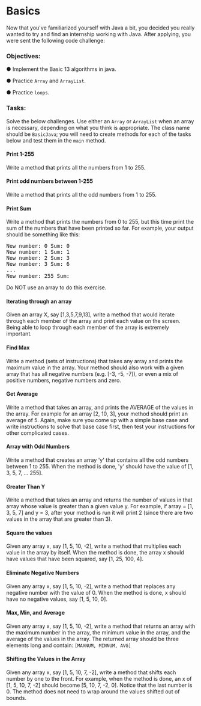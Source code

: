 <div class="module_description active_lesson_with_video ">
									<h1 id="basics">Basics</h1>
<p>Now that you've familiarized yourself with Java a bit, you decided you really wanted to try and find an internship working with Java. After applying, you were sent the following code challenge:</p>
<h3 id="topics">Objectives:</h3>
<p>● Implement the Basic 13 algorithms in java.</p>
<p>● Practice <code>Array</code> and <code>ArrayList</code>.</p>
<p>● Practice <code>loops</code>.</p>
<h3 id="tasks">Tasks:</h3>
<p>Solve the below challenges. Use either an <code>Array</code> or <code>ArrayList</code> when an array is necessary, depending on what you think is appropriate. The class name should be <code>BasicJava</code>; you will need to create methods for each of the tasks below and test them in the <code>main</code> method.</p>
<h4 id="print-1-255">Print 1-255</h4>
<p>Write a method that prints all the numbers from 1 to 255.</p>
<h4 id="print-odd-numbers-between-1-255">Print odd numbers between 1-255</h4>
<p>Write a method that prints all the odd numbers from 1 to 255.</p>
<h4 id="print-sum">Print Sum</h4>
<p>Write a method that prints the numbers from 0 to 255, but this time print the sum of the numbers that have been printed so far. For example, your output should be something like this:</p>
<pre class="">New number: 0 Sum: 0
New number: 1 Sum: 1
New number: 2 Sum: 3
New number: 3 Sum: 6
...
New number: 255 Sum: ___
</pre>
<p>Do NOT use an array to do this exercise.</p>
<h4 id="iterating-through-an-array">Iterating through an array</h4>
<p>Given an array X, say [1,3,5,7,9,13], write a method that would iterate through each member of the array and print each value on the screen. Being able to loop through each member of the array is extremely important.</p>
<h4 id="find-max">Find Max</h4>
<p>Write a method (sets of instructions) that takes any array and prints the maximum value in the array. Your method should also work with a given array that has all negative numbers (e.g. [-3, -5, -7]), or even a mix of positive numbers, negative numbers and zero.</p>
<h4 id="get-average">Get Average</h4>
<p>Write a method that takes an array, and prints the AVERAGE of the values in the array. For example for an array [2, 10, 3], your method should print an average of 5. Again, make sure you come up with a simple base case and write instructions to solve that base case first, then test your instructions for other complicated cases.</p>
<h4 id="array-with-odd-numbers">Array with Odd Numbers</h4>
<p>Write a method that creates an array 'y' that contains all the odd numbers between 1 to 255. When the method is done, 'y' should have the value of [1, 3, 5, 7, ... 255].</p>
<h4 id="greater-than-y">Greater Than Y</h4>
<p>Write a method that takes an array and returns the number of values in that array whose value is greater than a given value y. For example, if array = [1, 3, 5, 7] and y = 3, after your method is run it will print 2 (since there are two values in the array that are greater than 3).</p>
<h4 id="square-the-values">Square the values</h4>
<p>Given any array x, say [1, 5, 10, -2], write a method that multiplies each value in the array by itself. When the method is done, the array x should have values that have been squared, say [1, 25, 100, 4].</p>
<h4 id="eliminate-negative-numbers">Eliminate Negative Numbers</h4>
<p>Given any array x, say [1, 5, 10, -2], write a method that replaces any negative number with the value of 0. When the method is done, x should have no negative values, say [1, 5, 10, 0].</p>
<h4 id="max-min-and-average">Max, Min, and Average</h4>
<p>Given any array x, say [1, 5, 10, -2], write a method that returns an array with the maximum number in the array, the minimum value in the array, and the average of the values in the array. The returned array should be three elements long and contain: <code>[MAXNUM, MINNUM, AVG]</code></p>
<h4 id="shifting-the-values-in-the-array">Shifting the Values in the Array</h4>
<p>Given any array x, say [1, 5, 10, 7, -2], write a method that shifts each number by one to the front. For example, when the method is done, an x of [1, 5, 10, 7, -2] should become [5, 10, 7, -2, 0]. Notice that the last number is 0. The method does not need to wrap around the values shifted out of bounds.</p>
</div>
